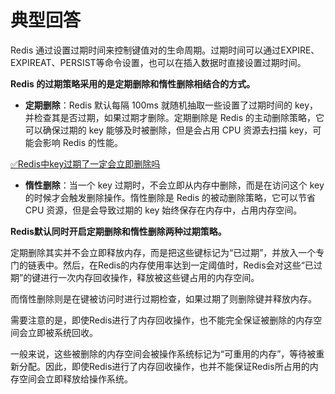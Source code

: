 # 典型回答


Redis 通过设置过期时间来控制键值对的生命周期。过期时间可以通过EXPIRE、EXPIREAT、PERSIST等命令设置，也可以在插入数据时直接设置过期时间。



**Redis 的过期策略采用的是定期删除和惰性删除相结合的方式。**

+ **定期删除**：Redis 默认每隔 100ms 就随机抽取一些设置了过期时间的 key，并检查其是否过期，如果过期才删除。定期删除是 Redis 的主动删除策略，它可以确保过期的 key 能够及时被删除，但是会占用 CPU 资源去扫描 key，可能会影响 Redis 的性能。



[✅Redis中key过期了一定会立即删除吗](https://www.yuque.com/hollis666/qyhor6/ds8qgg4zmt7l2kvp)



+ **惰性删除**：当一个 key 过期时，不会立即从内存中删除，而是在访问这个 key 的时候才会触发删除操作。惰性删除是 Redis 的被动删除策略，它可以节省 CPU 资源，但是会导致过期的 key 始终保存在内存中，占用内存空间。



**Redis默认同时开启定期删除和惰性删除两种过期策略。**



定期删除其实并不会立即释放内存，而是把这些键标记为“已过期”，并放入一个专门的链表中。然后，在Redis的内存使用率达到一定阈值时，Redis会对这些“已过期”的键进行一次内存回收操作，释放被这些键占用的内存空间。



而惰性删除则是在键被访问时进行过期检查，如果过期了则删除键并释放内存。



需要注意的是，即使Redis进行了内存回收操作，也不能完全保证被删除的内存空间会立即被系统回收。



一般来说，这些被删除的内存空间会被操作系统标记为“可重用的内存”，等待被重新分配。因此，即使Redis进行了内存回收操作，也并不能保证Redis所占用的内存空间会立即释放给操作系统。

